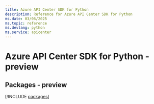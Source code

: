 ```yaml
---
title: Azure API Center SDK for Python
description: Reference for Azure API Center SDK for Python
ms.date: 03/06/2025
ms.topic: reference
ms.devlang: python
ms.service: apicenter
---
```

# Azure API Center SDK for Python - preview
## Packages - preview
[!INCLUDE [packages](api-center-index.md)]